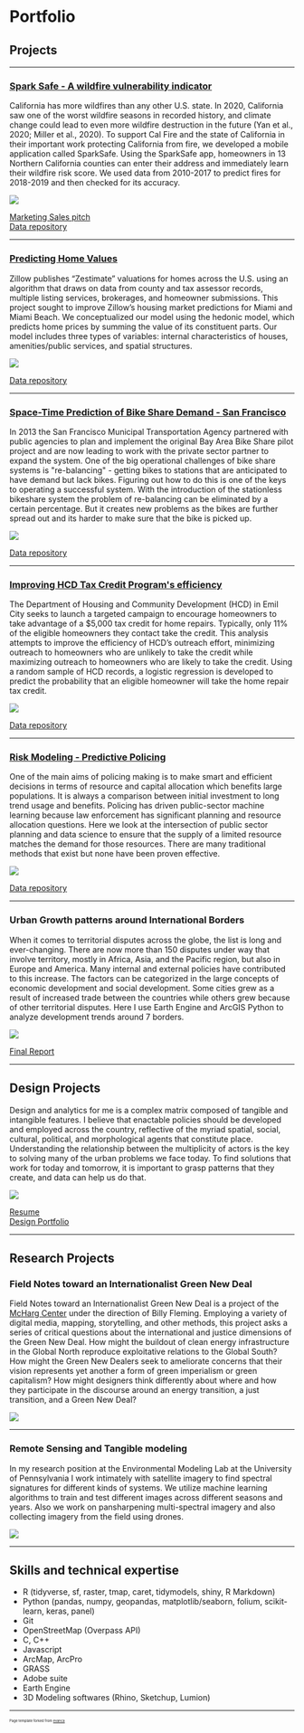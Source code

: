 # Portfolio

   
## Projects
---

### [Spark Safe - A wildfire vulnerability indicator](https://htmlpreview.github.io/?https://github.com/palakagr/SparkSafe/blob/main/FinalProject.html)  
California has more wildfires than any other U.S. state. In 2020, California saw one of the worst wildfire seasons in recorded history, and climate change could lead to even more wildfire destruction in the future (Yan et al., 2020; Miller et al., 2020). To support Cal Fire and the state of California in their important work protecting California from fire, we developed a mobile application called SparkSafe. Using the SparkSafe app, homeowners in 13 Northern California counties can enter their address and immediately learn their wildfire risk score. We used data from 2010-2017 to predict fires for 2018-2019 and then checked for its accuracy. 

<img src="images/SparkSafe-combine.jpg?raw=true"/>

[Marketing Sales pitch](https://www.youtube.com/watch?v=gXrzPI28f2Q&feature=youtu.be)                 
[Data repository](https://github.com/palakagr/SparkSafe)

---
### [Predicting Home Values](https://htmlpreview.github.io/?https://github.com/palakagr/Predicting-Home-Values/blob/main/MUSA508_Assignment2_Leah_Palak.html)   
Zillow publishes “Zestimate” valuations for homes across the U.S. using an algorithm that draws on data from county and tax assessor records, multiple listing services, brokerages, and homeowner submissions. This project sought to improve Zillow’s housing market predictions for Miami and Miami Beach. We conceptualized our model using the hedonic model, which predicts home prices by summing the value of its constituent parts. Our model includes three types of variables: internal characteristics of houses, amenities/public services, and spatial structures.

<img src="images/Home2.JPG?raw=true"/>
                          
[Data repository](https://github.com/palakagr/Predicting-Home-Values)

---
### [Space-Time Prediction of Bike Share Demand - San Francisco](https://htmlpreview.github.io/?https://github.com/palakagr/Space-Time-Prediction-of-Bike-Share-Demand---San-Francisco-/blob/main/Space-Time%20Prediction.html)    
In 2013 the San Francisco Municipal Transportation Agency partnered with public agencies to plan and implement the original Bay Area Bike Share pilot project and are now leading to work with the private sector partner to expand the system. One of the big operational challenges of bike share systems is "re-balancing" - getting bikes to stations that are anticipated to have demand but lack bikes. Figuring out how to do this is one of the keys to operating a successful system. With the introduction of the stationless bikeshare system the problem of re-balancing can be eliminated by a certain percentage. But it creates new problems as the bikes are further spread out and its harder to make sure that the bike is picked up. 

<img src="images/Bikeshare5.jpg?raw=true"/>
  
[Data repository](https://github.com/palakagr/Space-Time-Prediction-of-Bike-Share-Demand---San-Francisco-)

---
### [Improving HCD Tax Credit Program's efficiency](https://htmlpreview.github.io/?https://github.com/palakagr/Improving-efficiency-of-HCD-tax-credit-program/blob/main/HosuingSubsidy_Palak_m.html)
The Department of Housing and Community Development (HCD) in Emil City seeks to launch a targeted campaign to encourage homeowners to take advantage of a $5,000 tax credit for home repairs. Typically, only 11% of the eligible homeowners they contact take the credit. This analysis attempts to improve the efficiency of HCD’s outreach effort, minimizing outreach to homeowners who are unlikely to take the credit while maximizing outreach to homeowners who are likely to take the credit. Using a random sample of HCD records, a logistic regression is developed to predict the probability that an eligible homeowner will take the home repair tax credit.

<img src="images/HCD2.jpg?raw=true"/>
                            
[Data repository](https://github.com/palakagr/Improving-efficiency-of-HCD-tax-credit-program)

---
### [Risk Modeling - Predictive Policing](https://htmlpreview.github.io/?https://github.com/palakagr/Risk-Modeling---Predicitve-Policing/blob/main/MUSA508_Assignment3_Palak.html) 
One of the main aims of policing making is to make smart and efficient decisions in terms of resource and capital allocation which benefits large populations. It is always a comparison between initial investment to long trend usage and benefits. Policing has driven public-sector machine learning because law enforcement has significant planning and resource allocation questions. Here we look at the intersection of public sector planning and data science to ensure that the supply of a limited resource matches the demand for those resources. There are many traditional methods that exist but none have been proven effective.

<img src="images/Policing2.jpg?raw=true"/>
                           
[Data repository](https://github.com/palakagr/Risk-Modeling---Predicitve-Policing)

---
### Urban Growth patterns around International Borders
When it comes to territorial disputes across the globe, the list is long and ever-changing. There are now more than 150 disputes under way that involve territory, mostly in Africa, Asia, and the Pacific region, but also in Europe and America. Many internal and external policies have contributed to this increase. The factors can be categorized in the large concepts of economic development and social development. Some cities grew as a result of increased trade between the countries while others grew because of other territorial disputes. Here I use Earth Engine and ArcGIS Python to analyze development trends around 7 borders.

<img src="images/1700.png?raw=true"/>
           
[Final Report](/pdf/UrbanGrowthAroundContestedBorders.pdf)

---
## Design Projects
Design and analytics for me is a complex matrix composed of tangible and intangible features. I believe that enactable policies should be developed and employed across the country, reflective of the myriad spatial, social, cultural, political, and morphological agents that constitute place. Understanding the relationship between the multiplicity of actors is the key to solving many of the urban problems we face today. To find solutions that work for today and tomorrow, it is important to grasp patterns that they create, and data can help us do that.

<img src="images/Design2.jpg?raw=true"/>

[Resume](/pdf/Agarwal_Palak_Resume_MUSA.pdf)           
[Design Portfolio](/pdf/Agarwal_Palak_Portfolio.pdf)


---
## Research Projects

### Field Notes toward an Internationalist Green New Deal

Field Notes toward an Internationalist Green New Deal is a project of the [McHarg Center](https://mcharg.upenn.edu/) under the direction of Billy Fleming. Employing a variety of digital media, mapping, storytelling, and other methods, this project asks a series of critical questions about the international and justice dimensions of the Green New Deal. How might the buildout of clean energy infrastructure in the Global North reproduce exploitative relations to the Global South? How might the Green New Dealers seek to ameliorate concerns that their vision represents yet another a form of green imperialism or green capitalism? How might designers think differently about where and how they participate in the discourse around an energy transition, a just transition, and a Green New Deal? 

<img src="images/image.png?raw=true"/>

---
### Remote Sensing and Tangible modeling

In my research position at the Environmental Modeling Lab at the University of Pennsylvania I work intimately with satellite imagery to find spectral signatures for different kinds of systems. We utilize machine learning algorithms to train and test different images across different seasons and years. Also we work on pansharpening multi-spectral imagery and also collecting imagery from the field using drones. 

<img src="images/June-1.JPG?raw=true"/>

---
## Skills and technical expertise

- R (tidyverse, sf, raster, tmap, caret, tidymodels, shiny, R Markdown)
- Python (pandas, numpy, geopandas, matplotlib/seaborn, folium, scikit-learn, keras, panel)
- Git
- OpenStreetMap (Overpass API)
- C, C++
- Javascript
- ArcMap, ArcPro
- GRASS
- Adobe suite
- Earth Engine
- 3D Modeling softwares (Rhino, Sketchup, Lumion)

---
<p style="font-size:6px">Page template forked from <a href="https://github.com/evanca/quick-portfolio">evanca</a></p>
<!-- Remove above link if you don't want to attibute -->
